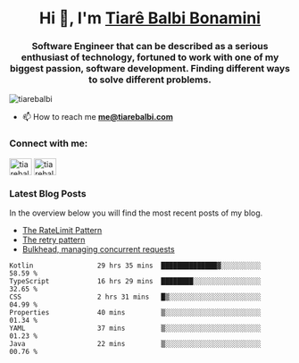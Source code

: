 

<h1 align="center">Hi 👋, I'm <a href="https://tiarebalbi.com?utm_source=github&utm_medium=profile&utm_campaign=github_profile">Tiarê Balbi Bonamini</a></h1>

<h3 align="center">Software Engineer that can be described as a serious enthusiast of technology, fortuned to work with one of my biggest passion, software development. Finding different ways to solve different problems.</h3>

<p align="left"> <img src="https://komarev.com/ghpvc/?username=tiarebalbi" alt="tiarebalbi" /> </p>

- 📫 How to reach me **me@tiarebalbi.com**

<p align="left">
<h3 align="left">Connect with me:</h3>
<a href="https://twitter.com/tiarebalbi" target="blank"><img align="center" src="https://cdn.jsdelivr.net/npm/simple-icons@3.0.1/icons/twitter.svg" alt="tiarebalbi" height="30" width="40" /></a>
<a href="https://instagram.com/tiarebalbi" target="blank"><img align="center" src="https://cdn.jsdelivr.net/npm/simple-icons@3.0.1/icons/instagram.svg" alt="tiarebalbi" height="30" width="40" /></a>
</p>

### Latest Blog Posts

In the overview below you will find the most recent posts of my blog.

* [The RateLimit Pattern](https://tiarebalbi.com/article/week-4-the-rate-limit-pattern?utm_source=github&utm_medium=profile&utm_campaign=github_profile)
* [The retry pattern](https://tiarebalbi.com/article/week-3-the-retry-pattern?utm_source=github&utm_medium=profile&utm_campaign=github_profile)
* [Bulkhead, managing concurrent requests](https://tiarebalbi.com/article/week-2-bulkhead-managing-concurrent-requests?utm_source=github&utm_medium=profile&utm_campaign=github_profile)

<!--START_SECTION:waka-->

```text
Kotlin                29 hrs 35 mins  ██████████████▓░░░░░░░░░░   58.59 %
TypeScript            16 hrs 29 mins  ████████░░░░░░░░░░░░░░░░░   32.65 %
CSS                   2 hrs 31 mins   █▒░░░░░░░░░░░░░░░░░░░░░░░   04.99 %
Properties            40 mins         ▒░░░░░░░░░░░░░░░░░░░░░░░░   01.34 %
YAML                  37 mins         ▒░░░░░░░░░░░░░░░░░░░░░░░░   01.23 %
Java                  22 mins         ▒░░░░░░░░░░░░░░░░░░░░░░░░   00.76 %
```

<!--END_SECTION:waka-->

